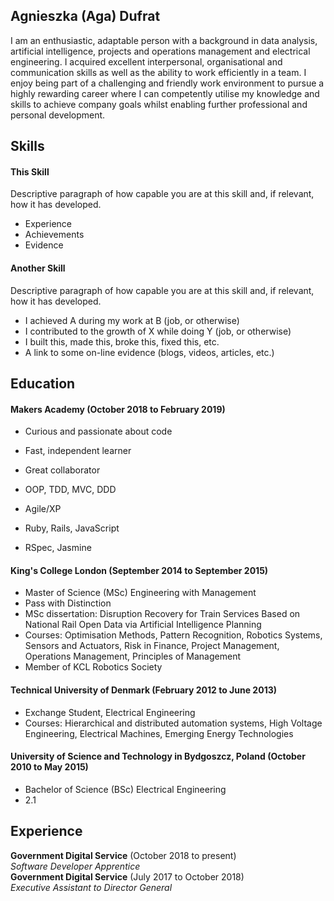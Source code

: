 ## Agnieszka (Aga) Dufrat

I am an enthusiastic, adaptable person with a background in data analysis, artificial intelligence, projects and operations management and electrical engineering. I acquired excellent interpersonal, organisational and communication skills as well as the ability to work efficiently in a team. I enjoy being part of a challenging and friendly work environment to pursue a highly rewarding career where I can competently utilise my knowledge and skills to achieve company goals whilst enabling further professional and personal development.


## Skills

#### This Skill

Descriptive paragraph of how capable you are at this skill and, if relevant, how it has developed.

- Experience
- Achievements
- Evidence

#### Another Skill

Descriptive paragraph of how capable you are at this skill and, if relevant, how it has developed.

- I achieved A during my work at B (job, or otherwise)
- I contributed to the growth of X while doing Y (job, or otherwise)
- I built this, made this, broke this, fixed this, etc.
- A link to some on-line evidence (blogs, videos, articles, etc.)

## Education

#### Makers Academy (October 2018 to February 2019)

- Curious and passionate about code
- Fast, independent learner
- Great collaborator

- OOP, TDD, MVC, DDD
- Agile/XP
- Ruby, Rails, JavaScript
- RSpec, Jasmine

#### King's College London (September 2014 to September 2015)

- Master of Science (MSc) Engineering with Management
- Pass with Distinction
- MSc dissertation: Disruption Recovery for Train Services Based on National Rail Open Data via Artificial Intelligence Planning
- Courses: Optimisation Methods, Pattern Recognition, Robotics Systems, Sensors and Actuators, Risk in Finance, Project Management, Operations Management, Principles of Management
- Member of KCL Robotics Society

#### Technical University of Denmark (February 2012 to June 2013)

- Exchange Student, Electrical Engineering
- Courses: Hierarchical and distributed automation systems, High Voltage Engineering, Electrical Machines, Emerging Energy Technologies

#### University of Science and Technology in Bydgoszcz, Poland (October 2010 to May 2015)

- Bachelor of Science (BSc) Electrical Engineering
- 2.1

## Experience

**Government Digital Service** (October 2018 to present)    
*Software Developer Apprentice*  
**Government Digital Service** (July 2017 to October 2018)   
*Executive Assistant to Director General*  
